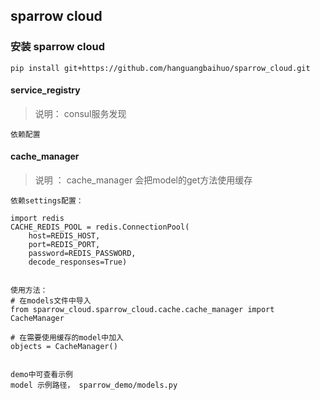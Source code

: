 ## sparrow cloud ##

### 安装 sparrow cloud ###
```
pip install git+https://github.com/hanguangbaihuo/sparrow_cloud.git

```


#### service_registry
> 说明： consul服务发现

```
依赖配置

```

#### cache_manager
> 说明 ： cache_manager 会把model的get方法使用缓存
```
依赖settings配置：

import redis
CACHE_REDIS_POOL = redis.ConnectionPool(
    host=REDIS_HOST,
    port=REDIS_PORT,
    password=REDIS_PASSWORD,
    decode_responses=True)
    
 
使用方法：
# 在models文件中导入
from sparrow_cloud.sparrow_cloud.cache.cache_manager import CacheManager

# 在需要使用缓存的model中加入
objects = CacheManager()


demo中可查看示例
model 示例路径， sparrow_demo/models.py


```
